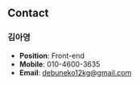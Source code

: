 ## Contact
### 김아영
* **Position**: Front-end
* **Mobile**: 010-4600-3635
* **Email**: debuneko12kg@gmail.com
